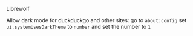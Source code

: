 Librewolf 

Allow dark mode for duckduckgo and other sites:
go to `about:config`
set `ui.systemUsesDarkTheme` to `number` and set the number to `1`
